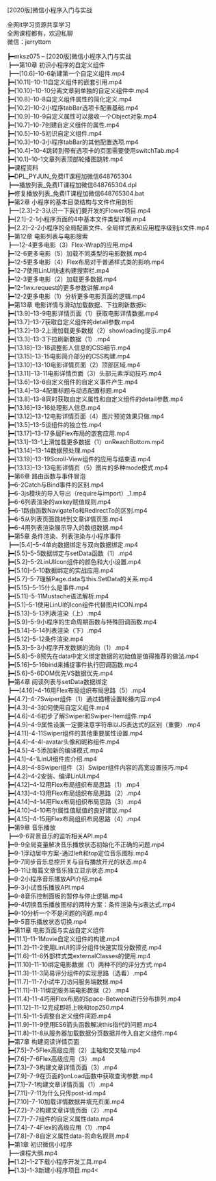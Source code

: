 [2020版]微信小程序入门与实战

全网it学习资源共享学习<br>全网课程都有，欢迎私聊<br>微信：jerryttom<br>

┣━mksz075 – [2020版]微信小程序入门与实战<br> ┣━第10章 初识小程序的自定义组件<br> ┣━[10.6]–10-6新建第一个自定义组件.mp4<br> ┣━[10.11]–10-11自定义组件的嵌套引用.mp4<br> ┣━[10.10]–10-10分离文章到单独的自定义组件中.mp4<br> ┣━[10.8]–10-8自定义组件属性的简化定义.mp4<br> ┣━[10.2]–10-2小程序tabBar选项卡配置基础.mp4<br> ┣━[10.9]–10-9自定义属性可以接收一个Object对象.mp4<br> ┣━[10.7]–10-7创建自定义组件的属性.mp4<br> ┣━[10.5]–10-5初识自定义组件.mp4<br> ┣━[10.3]–10-3小程序tabBar的其他配置选项.mp4<br> ┣━[10.4]–10-4跳转到带有选项卡的页面需要使用switchTab.mp4<br> ┣━[10.1]–10-1文章列表顶部轮播图跳转.mp4<br> ┣━课程资料<br> ┣━DPL_PYJUN_免费IT课程加微信648765304<br> ┣━播放列表_免费IT课程加微信648765304.dpl<br> ┣━修复播放列表_免费IT课程加微信648765304.bat<br> ┣━第2章 小程序的基本目录结构与文件作用剖析<br> ┣━[2.3]–2-3认识一下我们要开发的Flower项目.mp4<br> ┣━[2.1]–2-1小程序页面的4中基本文件类型详解.mp4<br> ┣━[2.2]–2-2小程序的全局配置文件、全局样式表和应用程序级别js文件.mp4<br> ┣━第12章 电影列表与电影搜索<br> ┣━12-4更多电影（3）Flex-Wrap的应用.mp4<br> ┣━12-6更多电影（5）加载不同类型的电影数据.mp4<br> ┣━12-5更多电影（4）Flex布局对于普通样式类的影响.mp4<br> ┣━12-7使用LinUI快速构建搜索栏.mp4<br> ┣━12-3更多电影（2）加载更多数据.mp4<br> ┣━12-1wx.request的更多参数讲解.mp4<br> ┣━12-2更多电影（1）分析更多电影页面的逻辑.mp4<br> ┣━第13章 电影详情与滑动加载数据、下拉刷新数据ic<br> ┣━[13.9]–13-9电影详情页面（1）获取电影详情数据.mp4<br> ┣━[13.7]–13-7获取自定义组件的detail参数.mp4<br> ┣━[13.2]–13-2上滑加载更多数据（2）showloading提示.mp4<br> ┣━[13.3]–13-3下拉刷新数据（1）.mp4<br> ┣━[13.18]–13-18调整影人信息的CSS细节.mp4<br> ┣━[13.15]–13-15电影简介部分的CSS构建.mp4<br> ┣━[13.10]–13-10电影详情页面（2）顶部区域.mp4<br> ┣━[13.11]–13-11电影详情页面（3）头部元素浮动技巧.mp4<br> ┣━[13.6]–13-6自定义组件的自定义事件产生.mp4<br> ┣━[13.4]–13-4配置标题与动态配置标题.mp4<br> ┣━[13.8]–13-8同时获取自定义属性和自定义组件的detail参数.mp4<br> ┣━[13.16]–13-16处理影人信息.mp4<br> ┣━[13.12]–13-12电影详情页面（4）图片预览效果只做.mp4<br> ┣━[13.5]–13-5谈组件的独立性.mp4<br> ┣━[13.17]–13-17多层Flex布局的嵌套应用.mp4<br> ┣━[13.1]–13-1上滑加载更多数据（1）onReachBottom.mp4<br> ┣━[13.14]–13-14数据预处理.mp4<br> ┣━[13.19]–13-19Scroll-View组件的应用与结束语.mp4<br> ┣━[13.13]–13-13电影详情页（5）图片的多种mode模式.mp4<br> ┣━第6章 路由函数与事件冒泡<br> ┣━6-2Catch与Bind事件的区别.mp4<br> ┣━6-3js模块的导入导出（require与import）_1.mp4<br> ┣━6-6列表渲染的wxkey赋值规则.mp4<br> ┣━6-1路由函数NavigateTo和RedirectTo的区别.mp4<br> ┣━6-5从列表页面跳转到文章详情页面.mp4<br> ┣━6-4用列表渲染展示导入的数组数据.mp4<br> ┣━第5章 条件渲染、列表渲染与小程序事件<br> ┣━[5.4]–5-4单向数据绑定与双向数据绑定.mp4<br> ┣━[5.5]–5-5数据绑定与setData函数（1）.mp4<br> ┣━[5.2]–5-2LinUIIcon组件的颜色和大小设置.mp4<br> ┣━[5.10]–5-10数据绑定的实战应用.mp4<br> ┣━[5.7]–5-7理解Page.data与this.SetData的关系.mp4<br> ┣━[5.15]–5-15什么是事件.mp4<br> ┣━[5.11]–5-11Mustache语法解析.mp4<br> ┣━[5.1]–5-1使用LinUI的Icon组件代替图片ICON.mp4<br> ┣━[5.13]–5-13列表渲染（上）.mp4<br> ┣━[5.9]–5-9小程序的生命周期函数与特殊回调函数.mp4<br> ┣━[5.14]–5-14列表渲染（下）.mp4<br> ┣━[5.12]–5-12条件渲染.mp4<br> ┣━[5.3]–5-3小程序开发数据的流向（1）.mp4<br> ┣━[5.8]–5-8预先在data中定义绑定数据的初始值是值得推荐的做法.mp4<br> ┣━[5.16]–5-16bind来捕捉事件执行回调函数.mp4<br> ┣━[5.6]–5-6DOM优先VS数据优先.mp4<br> ┣━第4章 阅读列表与setData数据绑定<br> ┣━[4.16]–4-16用Flex布局组织布局思路（5）.mp4<br> ┣━[4.7]–4-7Swiper组件（1）通过插槽设置轮播内容.mp4<br> ┣━[4.3]–4-3如何使用自定义组件.mp4<br> ┣━[4.6]–4-6初步了解Swiper和Swiper-Item组件.mp4<br> ┣━[4.9]–4-9属性设置一定要注意字符串以JS表达式的区别（重要）.mp4<br> ┣━[4.11]–4-11Swiper组件的其他重要属性设置.mp4<br> ┣━[4.4]–4-4l-avatar头像和昵称组件.mp4<br> ┣━[4.5]–4-5添加新的编译模式.mp4<br> ┣━[4.1]–4-1LinUI组件库介绍.mp4<br> ┣━[4.8]–4-8Swiper组件（3）Swiper组件内容的高宽设置技巧.mp4<br> ┣━[4.2]–4-2安装、编译LinUI.mp4<br> ┣━[4.12]–4-12用Flex布局组织布局思路（1）.mp4<br> ┣━[4.13]–4-13用Flex布局组织布局思路（2）.mp4<br> ┣━[4.14]–4-14用Flex布局组织布局思路（3）.mp4<br> ┣━[4.10]–4-10布尔属性值赋值的良好建议.mp4<br> ┣━[4.15]–4-15用Flex布局组织布局思路（4）.mp4<br> ┣━第9章 音乐播放<br> ┣━9-6背景音乐的监听相关API.mp4<br> ┣━9-9全局变量解决音乐播放状态初始化不正确的问题.mp4<br> ┣━9-1浮动居中方案-通过left和top定位音乐图标.mp4<br> ┣━9-7同步音乐总控开关与自有播放开光的状态.mp4<br> ┣━9-11让每篇文章音乐独立显示状态.mp4<br> ┣━9-2小程序音乐播放API介绍.mp4<br> ┣━9-3小试音乐播放API.mp4<br> ┣━9-8音乐控制面板的暂停与停止逻辑.mp4<br> ┣━9-4切换音乐播放图标的两种方案：条件渲染与js表达式.mp4<br> ┣━9-10分析一个不是问题的问题.mp4<br> ┣━9-5音乐播放状态切换.mp4<br> ┣━第11章 电影页面与实战自定义组件<br> ┣━[11.1]–11-1Movie自定义组件的构建.mp4<br> ┣━[11.2]–11-2使用LinUI的评分组件快速实现分数预览.mp4<br> ┣━[11.6]–11-6外部样式类externalClasses的使用.mp4<br> ┣━[11.10]–11-10绑定电影数据（1）两种不同的评分方式.mp4<br> ┣━[11.3]–11-3简易评分组件的实现思路（选看）.mp4<br> ┣━[11.7]–11-7小试牛刀访问服务端数据.mp4<br> ┣━[11.11]–11-11绑定服务端电影数据（2）.mp4<br> ┣━[11.4]–11-4巧用Flex布局的Space-Between进行分布排列.mp4<br> ┣━[11.12]–11-12完成即将上映和top250.mp4<br> ┣━[11.5]–11-5调整自定义组件间距.mp4<br> ┣━[11.9]–11-9使用ES6箭头函数解决this指代的问题.mp4<br> ┣━[11.8]–11-8从服务器加载数据分页数据并传入自定义组件.mp4<br> ┣━第7章 构建阅读详情页面<br> ┣━[7.5]–7-5Flex高级应用（2）主轴和交叉轴.mp4<br> ┣━[7.6]–7-6Flex高级应用（3）.mp4<br> ┣━[7.3]–7-3构建文章详情页面（3）.mp4<br> ┣━[7.9]–7-9在页面的onLoad函数中获取查询参数.mp4<br> ┣━[7.1]–7-1构建文章详情页面（1）.mp4<br> ┣━[7.11]–7-11为什么只传post-id.mp4<br> ┣━[7.10]–7-10加载详情数据并填充页面.mp4<br> ┣━[7.2]–7-2构建文章详情页面（2）.mp4<br> ┣━[7.7]–7-7组件的自定义属性data.mp4<br> ┣━[7.4]–7-4Flex的高级应用（1）.mp4<br> ┣━[7.8]–7-8自定义属性data-的命名规则.mp4<br> ┣━第1章 初识微信小程序<br> ┣━课程大纲.mp4<br> ┣━[1.2]–1-2下载小程序开发工具.mp4<br> ┣━[1.3]–1-3新建小程序项目.mp4<